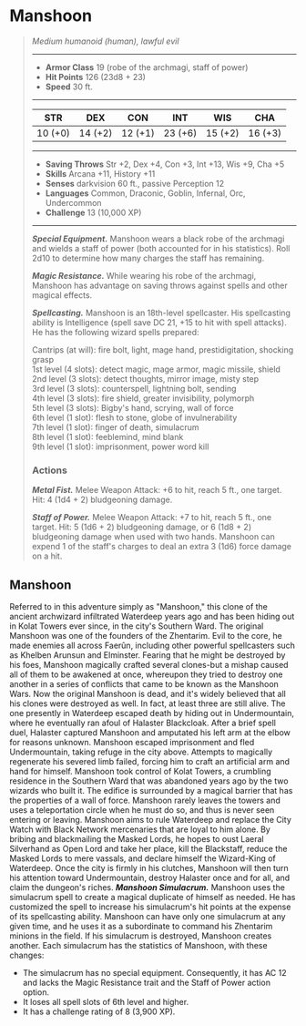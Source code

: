 # Manshoon
>*Medium humanoid (human), lawful evil*
>___
>- **Armor Class** 19 (robe of the archmagi, staff of power)
>- **Hit Points** 126 (23d8 + 23)
>- **Speed** 30 ft.
>___
>|STR|DEX|CON|INT|WIS|CHA|
>|:---:|:---:|:---:|:---:|:---:|:---:|
>|10 (+0)|14 (+2)|12 (+1)|23 (+6)|15 (+2)|16 (+3)|
>___
>- **Saving Throws** Str +2, Dex +4, Con +3, Int +13, Wis +9, Cha +5
>- **Skills** Arcana +11, History +11
>- **Senses** darkvision 60 ft., passive Perception 12
>- **Languages** Common, Draconic, Goblin, Infernal, Orc, Undercommon
>- **Challenge** 13 (10,000 XP)
>___
>***Special Equipment.*** Manshoon wears a black robe of the archmagi and wields a staff of power (both accounted for in his statistics). Roll 2d10 to determine how many charges the staff has remaining.  
>
>***Magic Resistance.*** While wearing his robe of the archmagi, Manshoon has advantage on saving throws against spells and other magical effects.  
>
>***Spellcasting.*** Manshoon is an 18th-level spellcaster. His spellcasting ability is Intelligence (spell save DC 21, +15 to hit with spell attacks). He has the following wizard spells prepared:  
>
>Cantrips (at will): fire bolt, light, mage hand, prestidigitation, shocking grasp  
>1st level (4 slots): detect magic, mage armor, magic missile, shield  
>2nd level (3 slots): detect thoughts, mirror image, misty step  
>3rd level (3 slots): counterspell, lightning bolt, sending  
>4th level (3 slots): fire shield, greater invisibility, polymorph  
>5th level (3 slots): Bigby's hand, scrying, wall of force  
>6th level (1 slot): flesh to stone, globe of invulnerability  
>7th level (1 slot): finger of death, simulacrum  
>8th level (1 slot): feeblemind, mind blank  
>9th level (1 slot): imprisonment, power word kill  
>
>### Actions
>***Metal Fist.*** Melee Weapon Attack: +6 to hit, reach 5 ft., one target. Hit: 4 (1d4 + 2) bludgeoning damage.  
>
>***Staff of Power.*** Melee Weapon Attack: +7 to hit, reach 5 ft., one target. Hit: 5 (1d6 + 2) bludgeoning damage, or 6 (1d8 + 2) bludgeoning damage when used with two hands. Manshoon can expend 1 of the staff's charges to deal an extra 3 (1d6) force damage on a hit.
## Manshoon
Referred to in this adventure simply as "Manshoon," this clone of the ancient archwizard infiltrated Waterdeep years ago and has been hiding out in Kolat Towers ever since, in the city's Southern Ward.
The original Manshoon was one of the founders of the Zhentarim. Evil to the core, he made enemies all across Faerûn, including other powerful spellcasters such as Khelben Arunsun and Elminster. Fearing that he might be destroyed by his foes, Manshoon magically crafted several clones-but a mishap caused all of them to be awakened at once, whereupon they tried to destroy one another in a series of conflicts that came to be known as the Manshoon Wars.
Now the original Manshoon is dead, and it's widely believed that all his clones were destroyed as well. In fact, at least three are still alive. The one presently in Waterdeep escaped death by hiding out in Undermountain, where he eventually ran afoul of Halaster Blackcloak. After a brief spell duel, Halaster captured Manshoon and amputated his left arm at the elbow for reasons unknown. Manshoon escaped imprisonment and fled Undermountain, taking refuge in the city above. Attempts to magically regenerate his severed limb failed, forcing him to craft an artificial arm and hand for himself.
Manshoon took control of Kolat Towers, a crumbling residence in the Southern Ward that was abandoned years ago by the two wizards who built it. The edifice is surrounded by a magical barrier that has the properties of a wall of force. Manshoon rarely leaves the towers and uses a teleportation circle when he must do so, and thus is never seen entering or leaving.
Manshoon aims to rule Waterdeep and replace the City Watch with Black Network mercenaries that are loyal to him alone. By bribing and blackmailing the Masked Lords, he hopes to oust Laeral Silverhand as Open Lord and take her place, kill the Blackstaff, reduce the Masked Lords to mere vassals, and declare himself the Wizard-King of Waterdeep. Once the city is firmly in his clutches, Manshoon will then turn his attention toward Undermountain, destroy Halaster once and for all, and claim the dungeon's riches.
***Manshoon Simulacrum.*** Manshoon uses the simulacrum spell to create a magical duplicate of himself as needed. He has customized the spell to increase his simulacrum's hit points at the expense of its spellcasting ability.
Manshoon can have only one simulacrum at any given time, and he uses it as a subordinate to command his Zhentarim minions in the field. If his simulacrum is destroyed, Manshoon creates another. Each simulacrum has the statistics of Manshoon, with these changes:
- The simulacrum has no special equipment. Consequently, it has AC 12 and lacks the Magic Resistance trait and the Staff of Power action option.
- It loses all spell slots of 6th level and higher.
- It has a challenge rating of 8 (3,900 XP).